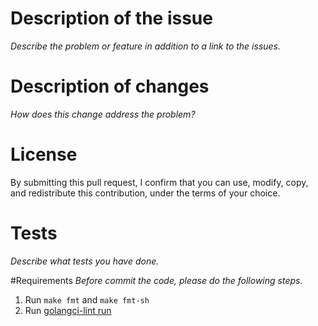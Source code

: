 # Description of the issue
_Describe the problem or feature in addition to a link to the issues._

# Description of changes
_How does this change address the problem?_

# License
By submitting this pull request, I confirm that you can use, modify, copy, and redistribute this contribution, under the terms of your choice.

# Tests
_Describe what tests you have done._

#Requirements
_Before commit the code, please do the following steps._
1. Run `make fmt` and `make fmt-sh`
2. Run [golangci-lint run](https://golangci-lint.run/usage/install/)




